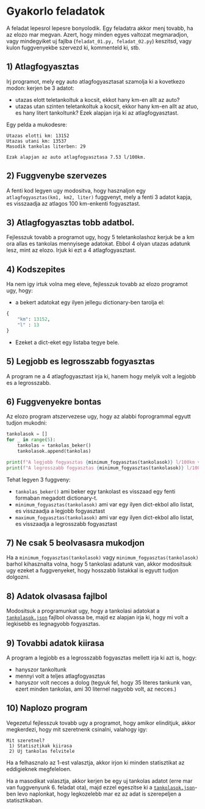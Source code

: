 # Gyakorlo feladatok

A feladat lepesrol lepesre bonyolodik. Egy feladatra akkor menj tovabb, ha az elozo mar megvan. Azert, hogy minden egyes valtozat megmaradjon, vagy mindegyiket uj fajlba (`feladat_01.py, feladat_02.py`) keszitsd, vagy kulon fuggvenyekbe szervezd ki, kommenteld ki, stb.


## 1) Atlagfogyasztas
Irj programot, mely egy auto atlagfogyasztasat szamolja ki a kovetkezo modon: kerjen be 3 adatot: 
 - utazas elott teletankoltuk a kocsit, ekkot hany km-en allt az auto?
 - utazas utan szinten teletankoltuk a kocsit, ekkor hany km-en allt az atuo, es hany litert tankoltunk?
Ezek alapjan irja ki az atlagfogyasztast. 

Egy pelda a mukodesre:

```
Utazas elotti km: 13152
Utazas utani km: 13537
Masodik tankolas literben: 29

Ezak alapjan az auto atlagfogyasztasa 7.53 l/100km.
```

## 2) Fuggvenybe szervezes
A fenti kod legyen ugy modositva, hogy hasznaljon egy `atlagfogyasztas(km1, km2, liter)` fuggvenyt, mely a fenti 3 adatot kapja, es visszaadja az atlagos 100 km-enkenti fogyasztast.

## 3) Atlagfogyasztas tobb adatbol.
Fejlesszuk tovabb a programot ugy, hogy 5 teletankolashoz kerjuk be a km ora allas es tankolas mennyisege adatokat. 
Ebbol 4 olyan utazas adatunk lesz, mint az elozo. Irjuk ki ezt a 4 atlagfogyasztast. 

## 4) Kodszepites
Ha nem igy irtuk volna meg eleve, fejlesszuk tovabb az elozo programot ugy, hogy:
 - a bekert adatokat egy ilyen jellegu dictionary-ben tarolja el:
 ```python
 {
     "km": 13152,
     "l" : 13
 }
 ```
 - Ezeket a dict-eket egy listaba tegye bele. 

## 5) Legjobb es legrosszabb fogyasztas
A program ne a 4 atlagfogyasztast irja ki, hanem hogy melyik volt a legjobb es a legrosszabb.

## 6) Fuggvenyekre bontas
Az elozo program atszervezese ugy, hogy az alabbi foprogrammal egyutt tudjon mukodni:

```python
tankolasok = []
for _ in range(5):
    tankolas = tankolas_beker()
    tankolasok.append(tankolas)

print(f"A legjobb fogyasztas {minimum_fogyasztas(tankolasok)} l/100km volt.")
print(f"A legrosszabb fogyasztas {minimum_fogyasztas(tankolasok)} l/100km volt.")
```

Tehat legyen 3 fuggveny:
 - `tankolas_beker()` ami beker egy tankolast es visszaad egy fenti formaban megadott dictionary-t.
 - `minimum_fogyasztas(tankolasok)` ami var egy ilyen dict-ekbol allo listat, es visszaadja a legjobb fogyasztast
 - `maximum_fogyasztas(tankolasok)` ami var egy ilyen dict-ekbol allo listat, es visszaadja a legrosszabb fogyasztast

 ## 7) Ne csak 5 beolvasasra mukodjon
Ha a `minimum_fogyasztas(tankolasok)` vagy `minimum_fogyasztas(tankolasok)` barhol kihasznalta volna, hogy 5 tankolasi adatunk van, akkor modositsuk ugy ezeket a fuggvenyeket, hogy hosszabb listakkal is egyutt tudjon dolgozni.

## 8) Adatok olvasasa fajlbol
Modositsuk a programunkat ugy, hogy a tankolasi adatokat a [`tankolasok.json`](tankolasok.json) fajlbol olvassa be, majd ez alapjan irja ki, hogy mi volt a legkisebb es legnagyobb fogyasztas.

## 9) Tovabbi adatok kiirasa
A program a legjobb es a legrosszabb fogyasztas mellett irja ki azt is, hogy:
 - hanyszor tankoltunk
 - mennyi volt a teljes atlagfogyasztas
 - hanyszor volt necces a dolog (tegyuk fel, hogy 35 literes tankunk van, ezert minden tankolas, ami 30 liternel nagyobb volt, az necces.)

## 10) Naplozo program
Vegezetul fejlesszuk tovabb ugy a programot, hogy amikor elinditjuk, akkor megkerdezi, hogy mit szeretnenk csinalni, valahogy igy:
```
Mit szeretnel?
 1) Statisztikak kiirasa
 2) Uj tankolas felvitele
```
Ha a felhasznalo az 1-est valasztja, akkor irjon ki minden statisztikat az eddigieknek megfeleloen. 

Ha a masodikat valasztja, akkor kerjen be egy uj tankolas adatot (erre mar van fuggvenyunk 6. feladat ota), majd ezzel egeszitse ki a [`tankolasok.json`](tankolasok.json)-ben levo naplonkat, hogy legkozelebb mar ez az adat is szerepeljen a statisztikaban. 